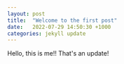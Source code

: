 ```yaml
---
layout: post
title:  "Welcome to the first post"
date:   2022-07-29 14:50:30 +1000
categories: jekyll update
---
```

Hello, this is me!!
That's an update!
